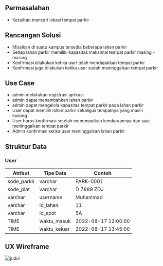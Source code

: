 ## Permasalahan
- Kesulitan mencari lokasi tempat parkir 

## Rancangan Solusi
- Misalkan di suatu kampus tersedia beberapa lahan parkir
- Setiap lahan parkir memiliki kapasitas maksimal tempat parkir masing - masing
- Konfirmasi dilakukan ketika user telah mendapatkan tempat parkir
- Konfirmasi juga dilakukan ketika user sudah meninggalkan tempat parkir

## Use Case
- admin melakukan registrasi aplikasi
- admin dapat menambahkan lahan parkir
- admin dapat mengelola kapasitas tempat parkir pada lahan parkir
- User dapat memilih lahan parkir sekaligus tempatnya yang masih kosong
- User harus konfirmasi setelah menempatkan kendaraannya dan saat meninggalkan tempat parkir
- Admin konfirmasi ketika user meninggalkan lahan parkir

## Struktur Data

### User
Atribut|Tipe Data|Contoh
---|---|---
kode_parkir | varchar | PARK-0001	
kode_plat | varchar | D 7889 ZDJ
varchar | username | Muhammad
varchar | id_lahan | 11
varchar | id_spot | 5A
TIME | waktu_masuk | 2022-08-17 12:00:00
TIME | waktu_keluar | 2022-08-17 13:45:00

## UX Wireframe
![judul]()